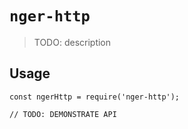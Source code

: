 # `nger-http`

> TODO: description

## Usage

```
const ngerHttp = require('nger-http');

// TODO: DEMONSTRATE API
```

